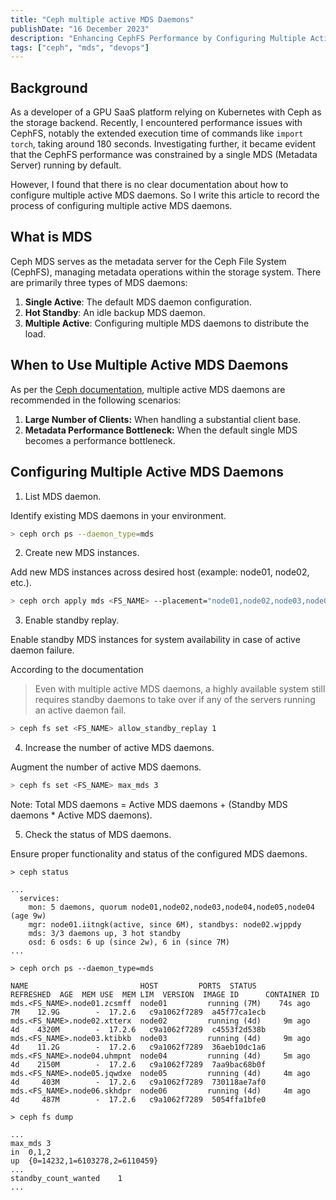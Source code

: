```yaml
---
title: "Ceph multiple active MDS Daemons"
publishDate: "16 December 2023"
description: "Enhancing CephFS Performance by Configuring Multiple Active MDS Daemons."
tags: ["ceph", "mds", "devops"]
---
```


## Background

As a developer of a GPU SaaS platform relying on Kubernetes with Ceph as the storage backend. Recently, I encountered performance issues with CephFS, notably the extended execution time of commands like `import torch`, taking around 180 seconds. Investigating further, it became evident that the CephFS performance was constrained by a single MDS (Metadata Server) running by default.

However, I found that there is no clear documentation about how to configure multiple active MDS daemons. So I write this article to record the process of configuring multiple active MDS daemons.

## What is MDS

Ceph MDS serves as the metadata server for the Ceph File System (CephFS), managing metadata operations within the storage system. There are primarily three types of MDS daemons:

1. **Single Active**: The default MDS daemon configuration.
2. **Hot Standby**: An idle backup MDS daemon.
3. **Multiple Active**: Configuring multiple MDS daemons to distribute the load.

## When to Use Multiple Active MDS Daemons

As per the [Ceph documentation](https://docs.ceph.com/en/quincy/cephfs/multimds/#when-should-i-use-multiple-active-mds-daemons), multiple active MDS daemons are recommended in the following scenarios:

1. **Large Number of Clients:** When handling a substantial client base.
2. **Metadata Performance Bottleneck:** When the default single MDS becomes a performance bottleneck.

## Configuring Multiple Active MDS Daemons

1. List MDS daemon.

Identify existing MDS daemons in your environment.

```bash
> ceph orch ps --daemon_type=mds
```

2. Create new MDS instances.

Add new MDS instances across desired host (example: node01, node02, etc.).

```bash
> ceph orch apply mds <FS_NAME> --placement="node01,node02,node03,node04,node05,node04"  --dry-run
```

3. Enable standby replay.

Enable standby MDS instances for system availability in case of active daemon failure.

According to the documentation
> Even with multiple active MDS daemons, a highly available system still requires standby daemons to take over if any of the servers running an active daemon fail.

```bash
> ceph fs set <FS_NAME> allow_standby_replay 1
```

4. Increase the number of active MDS daemons.

Augment the number of active MDS daemons.

```bash
> ceph fs set <FS_NAME> max_mds 3
```

Note: Total MDS daemons = Active MDS daemons + (Standby MDS daemons * Active MDS daemons).

5. Check the status of MDS daemons.

Ensure proper functionality and status of the configured MDS daemons.

```text
> ceph status

...
  services:
    mon: 5 daemons, quorum node01,node02,node03,node04,node05,node04 (age 9w)
    mgr: node01.iitngk(active, since 6M), standbys: node02.wjppdy
    mds: 3/3 daemons up, 3 hot standby
    osd: 6 osds: 6 up (since 2w), 6 in (since 7M)
...

> ceph orch ps --daemon_type=mds

NAME                         HOST         PORTS  STATUS        REFRESHED  AGE  MEM USE  MEM LIM  VERSION  IMAGE ID      CONTAINER ID
mds.<FS_NAME>.node01.zcsmff  node01         running (7M)    74s ago   7M    12.9G        -  17.2.6   c9a1062f7289  a45f77ca1ecb
mds.<FS_NAME>.node02.xtterx  node02         running (4d)     9m ago   4d    4320M        -  17.2.6   c9a1062f7289  c4553f2d538b
mds.<FS_NAME>.node03.ktibkb  node03         running (4d)     9m ago   4d    11.2G        -  17.2.6   c9a1062f7289  36aeb10dc1a6
mds.<FS_NAME>.node04.uhmpnt  node04         running (4d)     5m ago   4d    2150M        -  17.2.6   c9a1062f7289  7aa9bac68b0f
mds.<FS_NAME>.node05.jqwdxe  node05         running (4d)     4m ago   4d     403M        -  17.2.6   c9a1062f7289  730118ae7af0
mds.<FS_NAME>.node06.skhdpr  node06         running (4d)     4m ago   4d     487M        -  17.2.6   c9a1062f7289  5054ffa1bfe0

> ceph fs dump

...
max_mds	3
in	0,1,2
up	{0=14232,1=6103278,2=6110459}
...
standby_count_wanted	1
...
```
